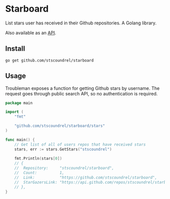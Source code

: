 # Starboard

List stars user has received in their Github repositories. A Golang library.

Also available as an [API](https://github.com/stscoundrel/starboard-gin).

## Install

`go get github.com/stscoundrel/starboard`

## Usage

Troubleman exposes a function for getting Github stars by username. The request goes through public search API, so no authentication is required.

```go
package main

import (
    "fmt"

    "github.com/stscoundrel/starboard/stars"
)

func main() {
    // Get list of all of users repos that have received stars
    stars, err := stars.GetStars("stscoundrel")
    
    fmt.Println(stars[0])
    // {
    // 	Repository:     "stscoundrel/starboard",
    // 	Count:          1,
    // 	Link:           "https://github.com/stscoundrel/starboard",
    // 	StarGazersLink: "https://api.github.com/repos/stscoundrel/starboard/stargazers",
    // },
}
```
